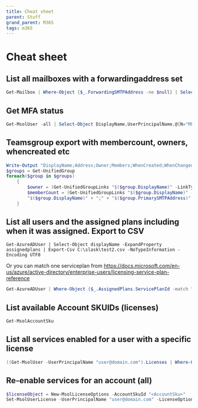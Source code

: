 ```yaml
---
title: Cheat sheet
parent: Stuff
grand_parent: M365
tags: m365
---
```


# Cheat sheet
## List all mailboxes with a forwardingaddress set
```Powershell
Get-Mailbox | Where-Object {$_.ForwardingSMTPAddress -ne $null} | Select-Object DisplayName,PrimarySMTPAddress,ForwardingSMTPAddress,Whencreated
```

## Get MFA status
```Powershell
Get-MsolUser -all | Select-Object DisplayName,UserPrincipalName,@{N="MFA Status"; E={ if( $_.StrongAuthenticationRequirements.State -ne $null){ $_.StrongAuthenticationRequirements.State} else { "Disabled"}}}
```

## Teamsgroup export with membercount, owners, whencreated etc
```Powershell
Write-Output "DisplayName;Address;Owner;Members;WhenCreated;WhenChanged" | Out-File C:\temp\groups.csv
$groups = Get-UnifiedGroup 
foreach($group in $groups)
    {
        $owner = (Get-UnifiedGroupLinks "$($group.DisplayName)" -LinkType Owner).Name -join "|"
        $memberCount = (Get-UnifiedGroupLinks "$($group.DisplayName)" -LinkType member).count
        "$($group.DisplayName)" + ";" + "$($group.PrimarySMTPAddress)" + ";" + $owner + ";" + $memberCount + ";" + "$($group.WhenCreated)" + ";" + "$($group.WhenChanged)" | out-file C:\temp\groups.csv -Append
    }
```

## List all users and the assigned plans including when it was assigned. Export to CSV
```
Get-AzureADUser | Select-Object displayName -ExpandProperty assignedplans | Export-Csv C:\slask\test2.csv -NoTypeInformation -Encoding UTF8
```

Or you can match one serviceplan from https://docs.microsoft.com/en-us/azure/active-directory/enterprise-users/licensing-service-plan-reference

```Powershell
Get-AzureADUser | Where-Object {$_.AssignedPlans.ServicePlanId -match "d5156635-0704-4f66-8803-93258f8b2678"} | Select-Object displayName -ExpandProperty assignedplans | Where-Object {$_.Serviceplanid -match "d5156635-0704-4f66-8803-93258f8b2678"} | Export-Csv C:\slask\test.csv -NoTypeInformationCheck when licenses were assigned (actually when the service was assigned)
```

## List available Account SKUIDs (licenses)
```Powershell
Get-MsolAccountSku 
```

## List all services enabled for a user with a specific license

```Powershell
((Get-MsolUser -UserPrincipalName "user@domain.com").Licenses | Where-Object {$_.AccountSkuId -match "<AccountSku>"}).ServiceStatus
```

## Re-enable services for an account (all)
```Powershell
$licenseObject = New-MsolLicenseOptions -AccountSkuId "<AccountSku>" 
Set-MsolUserLicense -UserPrincipalName "user@domain.com" -LicenseOptions $licenseObject 
```